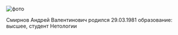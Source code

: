 
![фото](https://disk.yandex.ru/i/_E5JO-u9IkW75g)

Смирнов Андрей Валентинович
родился 29.03.1981
образование: высшее,
студент Нетологии 